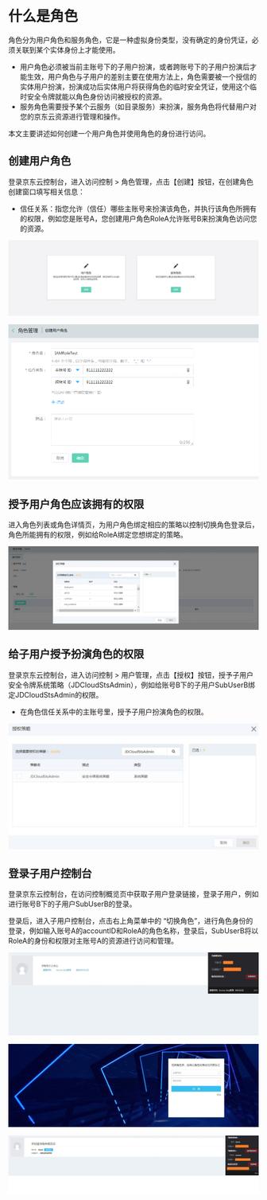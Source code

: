 # 什么是角色

角色分为用户角色和服务角色，它是一种虚拟身份类型，没有确定的身份凭证，必须关联到某个实体身份上才能使用。

 - 用户角色必须被当前主账号下的子用户扮演，或者跨账号下的子用户扮演后才能生效，用户角色与子用户的差别主要在使用方法上，角色需要被一个授信的实体用户扮演，扮演成功后实体用户将获得角色的临时安全凭证，使用这个临时安全令牌就能以角色身份访问被授权的资源。
 - 服务角色需要授予某个云服务（如目录服务）来扮演，服务角色将代替用户对您的京东云资源进行管理和操作。

本文主要讲述如何创建一个用户角色并使用角色的身份进行访问。

## 创建用户角色

登录京东云控制台，进入访问控制 > 角色管理，点击【创建】按钮，在创建角色创建窗口填写相关信息：
 
  - 信任关系：指您允许（信任）哪些主账号来扮演该角色，并执行该角色所拥有的权限，例如您是账号A，您创建用户角色RoleA允许账号B来扮演角色访问您的资源。

![角色类型选择页面](../../../../image/IAM/RoleManagement/角色类型选择页面.jpg)

![创建用户角色页面](../../../../image/IAM/RoleManagement/创建用户角色页面.png)

## 授予用户角色应该拥有的权限

进入角色列表或角色详情页，为用户角色绑定相应的策略以控制切换角色登录后，角色所能拥有的权限，例如给RoleA绑定您想绑定的策略。

![为角色授权](../../../../image/IAM/RoleManagement/为角色授权.jpg)

## 给子用户授予扮演角色的权限

登录京东云控制台，进入访问控制 > 用户管理，点击【授权】按钮，授予子用户安全令牌系统策略（JDCloudStsAdmin），例如给账号B下的子用户SubUserB绑定JDCloudStsAdmin的权限。
 
  - 在角色信任关系中的主账号里，授予子用户扮演角色的权限。

![授予子用户STS权限](../../../../image/IAM/RoleManagement/授予子用户STS权限.jpg)


## 登录子用户控制台

登录京东云控制台，在访问控制概览页中获取子用户登录链接，登录子用户，例如进行账号B下的子用户SubUserB的登录。
 
登录后，进入子用户控制台，点击右上角菜单中的 “切换角色”，进行角色身份的登录，例如输入账号A的accountID和RoleA的角色名称，登录后，SubUserB将以RoleA的身份和权限对主账号A的资源进行访问和管理。

![切换角色](../../../../image/IAM/RoleManagement/切换角色.jpg)

![角色登录页](../../../../image/IAM/RoleManagement/角色登录页.jpg)

![角色概览页](../../../../image/IAM/RoleManagement/角色概览页.jpg)



